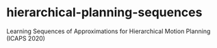 # hierarchical-planning-sequences
Learning Sequences of Approximations for Hierarchical Motion Planning (ICAPS 2020)
